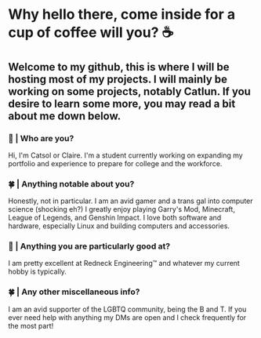 # Why hello there, come inside for a cup of coffee will you? ☕



## Welcome to my github, this is where I will be hosting most of my projects. I will mainly be working on some projects, notably Catlun. If you desire to learn some more, you may read a bit about me down below.



### 🌸 | Who are you?
Hi, I'm Catsol or Claire. I'm a student currently working on expanding my portfolio and experience to prepare for college and the workforce.

### 🍀 | Anything notable about you?
Honestly, not in particular. I am an avid gamer and a trans gal into computer science (shocking eh?)
I greatly enjoy playing Garry's Mod, Minecraft, League of Legends, and Genshin Impact. I love both software and hardware, especially Linux and building computers and accessories.

### 🌸 | Anything you are particularly good at?
I am pretty excellent at Redneck Engineering™ and whatever my current hobby is typically.

### 🍀 | Any other miscellaneous info?
I am an avid supporter of the LGBTQ community, being the B and T. If you ever need help with anything my DMs are open and I check frequently for the most part!
